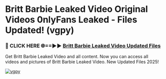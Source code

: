 # Britt Barbie Leaked Video Original Videos 0nlyFans Leaked - Files Updated! (vgpy)

<h3>🔴 CLICK HERE 🌐==►► <a href="https://tinyurl.com/ms9xzufz" rel="nofollow">Britt Barbie Leaked Video Updated Files</a></h3>

Get Britt Barbie Leaked Video and all content. Now you can access all videos and pictures of Britt Barbie Leaked Video. New Updated Files 2025!

[![vgpy](https://i.imgur.com/ppqm5kG.gif)](https://tinyurl.com/ms9xzufz)

